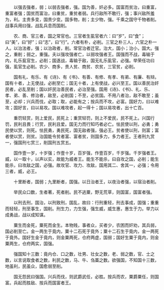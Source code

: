 　　以强去强者，弱；以弱去强者，强。国为善，奸必多。国富而贫治，曰重富，重富者强；国贫而富治，曰重贫，重贫者弱。兵行敌所不敢行，强；事兴敌所羞为，利。主贵多变，国贵少变。国多物，削；主少物，强。千乘之国守千物者削。战事兵用曰强，战乱兵息而国削。

　　农、商、官三者，国之常官也。三官者生虱官者六：曰“岁”，曰“食”；曰“美”，曰“好”；曰“志”，曰“行”。六者有朴，必削。三官之朴三人，六官之朴一人。以治法者，强；以治政者，削。常官治者迁官。治大，国小；治小，国大。强之，重削；弱之，重强。夫以强攻强者亡，以弱攻强者王。国强而不战，毒输于内，礼乐虱官生，必削；国遂战，毒输于敌，国无礼乐虱官，必强。举荣任功曰强，虱官生必削。农少、商多，贵人贫、商贫、农贫，三官贫，必削。

　　国有礼、有乐、有《诗》、有《书》、有善、有修、有孝、有弟、有廉、有辩。国有十者，上无使战，必削至亡；国无十者，上有使战，必兴至王。国以善民治奸民者，必乱至削；国以奸民治善民者，必治至强。国用《诗》、《书》、礼、乐、孝、弟、善、修治者，敌至，必削国；不至，必贫国。不用八者治，敌不敢至；虽至，必却；兴兵而伐，必取；取，必能有之；按兵而不攻，必富。国好力，曰以难攻；国好言，曰以易攻。国以难攻者，起一得十；国以易攻者，出十亡百。

　　重罚轻赏，则上爱民，民死上；重赏轻罚，则上不爱民，民不死上。兴国行罚，民利且畏；行赏，民利且爱。国无力而行知巧者必亡。怯民使以刑，必勇；勇民使以赏，则死。怯民勇，勇民死，国无敌者强，强必王。贫者使以刑，则富；富者使以赏，则贫。治国能令贫者富、富者贫，则国多力，多力者王。王者刑九赏一，强国刑七赏三，削国刑五赏五。

　　国作壹一岁，十岁强；作壹十岁，百岁强，作壹百岁，千岁强。千岁强者王。威，以一取十，以声以实，故能为威者王。能生不能杀，曰自攻之国，必削；能生能杀，曰攻敌之国，必强。故攻官、攻力、攻敌，国用其二、舍其一，必强；令用三者，威，必王。

　　十里断者，国弱；九里断者，国强。以日治者王，以夜治者强，以宿治者削。

　　举民众口数，生者著，死者削。民不逃粟，野无荒草，则国富，国富者强。

　　以刑去刑，国治，以刑致刑，国乱，故曰：行刑重轻，刑去事成，国强；重重而轻轻，刑至事生，国削。刑生力，力生强，强生威，威生惠，惠生于力。举力以成勇战，战以成知谋。

　　粟生而金死，粟死而金生。本物贱，事者众，买者少，农困而奸劝，其兵弱，国必削至亡。金一两生于竟内，粟十二石死于竟外；粟十二石生于竟内，金一两死于竟外。国好生金于竟内，则金粟两死，仓府两虚，国弱；国好生粟于竟内，则金粟两生，仓府两实，国强。

　　强国知十三数：竟内仓、口之数，壮男、壮女之数，老、弱之数，官、士之数，以言说取食者之数，利民之数，马、牛、刍藁之数。欲强国，不知国十三数，地虽利，民虽众，国愈弱至削。

　　国无怨民曰强国。兴兵而伐，则武爵武任，必胜。按兵而农，粟爵粟任，则国富。兵起而胜敌、按兵而国富者王。
